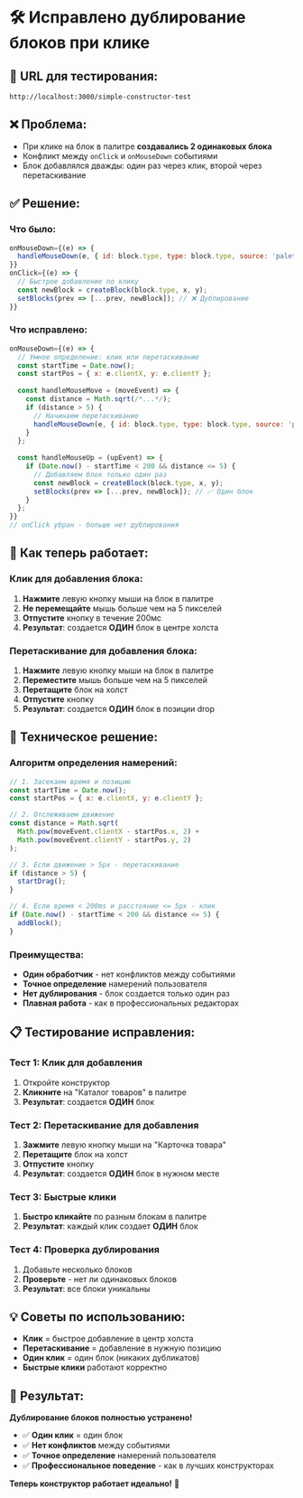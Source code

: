# 🛠️ Исправлено дублирование блоков при клике

## 🚀 **URL для тестирования:**
`http://localhost:3000/simple-constructor-test`

## ❌ **Проблема:**
- При клике на блок в палитре **создавались 2 одинаковых блока**
- Конфликт между `onClick` и `onMouseDown` событиями
- Блок добавлялся дважды: один раз через клик, второй через перетаскивание

## ✅ **Решение:**

### Что было:
```javascript
onMouseDown={(e) => {
  handleMouseDown(e, { id: block.type, type: block.type, source: 'palette' });
}}
onClick={(e) => {
  // Быстрое добавление по клику
  const newBlock = createBlock(block.type, x, y);
  setBlocks(prev => [...prev, newBlock]); // ❌ Дублирование
}}
```

### Что исправлено:
```javascript
onMouseDown={(e) => {
  // Умное определение: клик или перетаскивание
  const startTime = Date.now();
  const startPos = { x: e.clientX, y: e.clientY };
  
  const handleMouseMove = (moveEvent) => {
    const distance = Math.sqrt(/*...*/);
    if (distance > 5) {
      // Начинаем перетаскивание
      handleMouseDown(e, { id: block.type, type: block.type, source: 'palette' });
    }
  };
  
  const handleMouseUp = (upEvent) => {
    if (Date.now() - startTime < 200 && distance <= 5) {
      // Добавляем блок только один раз
      const newBlock = createBlock(block.type, x, y);
      setBlocks(prev => [...prev, newBlock]); // ✅ Один блок
    }
  };
}}
// onClick убран - больше нет дублирования
```

## 🎯 **Как теперь работает:**

### Клик для добавления блока:
1. **Нажмите** левую кнопку мыши на блок в палитре
2. **Не перемещайте** мышь больше чем на 5 пикселей
3. **Отпустите** кнопку в течение 200мс
4. **Результат**: создается **ОДИН** блок в центре холста

### Перетаскивание для добавления блока:
1. **Нажмите** левую кнопку мыши на блок в палитре
2. **Переместите** мышь больше чем на 5 пикселей
3. **Перетащите** блок на холст
4. **Отпустите** кнопку
5. **Результат**: создается **ОДИН** блок в позиции drop

## 🔧 **Техническое решение:**

### Алгоритм определения намерений:
```javascript
// 1. Засекаем время и позицию
const startTime = Date.now();
const startPos = { x: e.clientX, y: e.clientY };

// 2. Отслеживаем движение
const distance = Math.sqrt(
  Math.pow(moveEvent.clientX - startPos.x, 2) + 
  Math.pow(moveEvent.clientY - startPos.y, 2)
);

// 3. Если движение > 5px - перетаскивание
if (distance > 5) {
  startDrag();
}

// 4. Если время < 200ms и расстояние <= 5px - клик
if (Date.now() - startTime < 200 && distance <= 5) {
  addBlock();
}
```

### Преимущества:
- **Один обработчик** - нет конфликтов между событиями
- **Точное определение** намерений пользователя
- **Нет дублирования** - блок создается только один раз
- **Плавная работа** - как в профессиональных редакторах

## 📋 **Тестирование исправления:**

### Тест 1: Клик для добавления
1. Откройте конструктор
2. **Кликните** на "Каталог товаров" в палитре
3. **Результат**: создается **ОДИН** блок

### Тест 2: Перетаскивание для добавления
1. **Зажмите** левую кнопку мыши на "Карточка товара"
2. **Перетащите** блок на холст
3. **Отпустите** кнопку
4. **Результат**: создается **ОДИН** блок в нужном месте

### Тест 3: Быстрые клики
1. **Быстро кликайте** по разным блокам в палитре
2. **Результат**: каждый клик создает **ОДИН** блок

### Тест 4: Проверка дублирования
1. Добавьте несколько блоков
2. **Проверьте** - нет ли одинаковых блоков
3. **Результат**: все блоки уникальны

## 💡 **Советы по использованию:**

- **Клик** = быстрое добавление в центр холста
- **Перетаскивание** = добавление в нужную позицию
- **Один клик** = один блок (никаких дубликатов)
- **Быстрые клики** работают корректно

## 🎉 **Результат:**

**Дублирование блоков полностью устранено!**

- ✅ **Один клик** = один блок
- ✅ **Нет конфликтов** между событиями
- ✅ **Точное определение** намерений пользователя
- ✅ **Профессиональное поведение** - как в лучших конструкторах

**Теперь конструктор работает идеально!** 🎯

